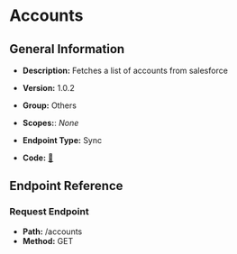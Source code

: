 # Accounts

## General Information

- **Description:** Fetches a list of accounts from salesforce

- **Version:** 1.0.2
- **Group:** Others
- **Scopes:**: _None_
- **Endpoint Type:** Sync
- **Code:** [🔗](https://github.com/NangoHQ/integration-templates/tree/main/integrations/salesforce-sandbox/syncs/accounts.ts)

## Endpoint Reference

### Request Endpoint

- **Path:** /accounts
- **Method:** GET
